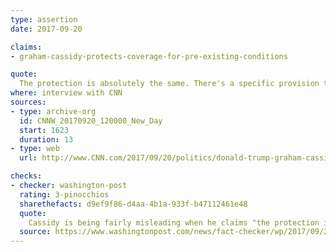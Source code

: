 ```yaml
---
type: assertion
date: 2017-09-20

claims:
- graham-cassidy-protects-coverage-for-pre-existing-conditions

quote:
  The protection is absolutely the same. There's a specific provision that says that if a state applies for a waiver it must ensure that those with pre-existing conditions have affordable and adequate coverage.
where: interview with CNN
sources:
- type: archive-org
  id: CNNW_20170920_120000_New_Day
  start: 1623
  duration: 13
- type: web
  url: http://www.CNN.com/2017/09/20/politics/donald-trump-graham-cassidy-health-care/index.html

checks:
- checker: washington-post
  rating: 3-pinocchios
  sharethefacts: d9ef9f86-d4aa-4b1a-933f-b47112461e48
  quote:
    Cassidy is being fairly misleading when he claims "the protection is absolutely the same." Depending on the state, the protection for preexisting conditions could be the same -- or people with cancer or other serious illnesses could find themselves in a high-risk pool being charged extraordinarily high premiums.
  source: https://www.washingtonpost.com/news/fact-checker/wp/2017/09/23/sen-cassidys-misleading-claim-that-preexisting-conditions-protection-is-absolutely-the-same/
---
```

